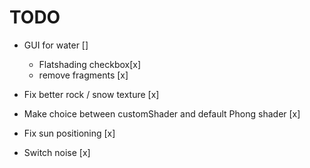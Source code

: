 # TODO

- GUI for water []

  - Flatshading checkbox[x]
  - remove fragments [x]

- Fix better rock / snow texture [x]
- Make choice between customShader and default Phong shader [x]
- Fix sun positioning [x]
- Switch noise [x]
